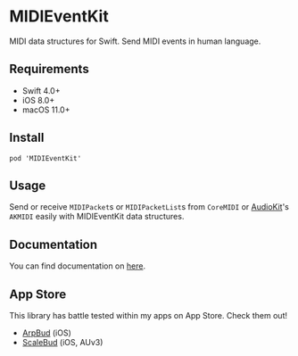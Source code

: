 MIDIEventKit
===
MIDI data structures for Swift. Send MIDI events in human language.


Requirements
----
* Swift 4.0+
* iOS 8.0+
* macOS 11.0+

Install
----
```
pod 'MIDIEventKit'
```

Usage
----
Send or receive `MIDIPacket`s or `MIDIPacketList`s from `CoreMIDI` or [AudioKit](github.com/AudioKit/AudioKit)'s `AKMIDI` easily with MIDIEventKit data structures.

Documentation
----

You can find documentation on [here](http://cemolcay.github.io/MIDIEventKit).

App Store
----

This library has battle tested within my apps on App Store. Check them out!
* [ArpBud](https://itunes.apple.com/us/app/arpbud-midi-sequencer-more/id1349342326?mt=8) (iOS)
* [ScaleBud](https://itunes.apple.com/us/app/scalebud-auv3-midi-keyboard/id1409125865?mt=8) (iOS, AUv3)

